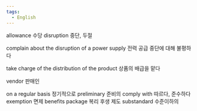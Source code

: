```yaml
---
tags:
  - English
---
```

allowance 수당
disruption 중단, 두절

complain about the disruption of a power supply
전력 공급 중단에 대해 불평하다

take charge of the distribution of the product
상품의 배급을 맡다

vendor 판매인

on a regular basis 정기적으로
preliminary 준비의
comply with 따르다, 준수하다
exemption 면제
benefits package 복리 후생 제도
substandard 수준이하의

